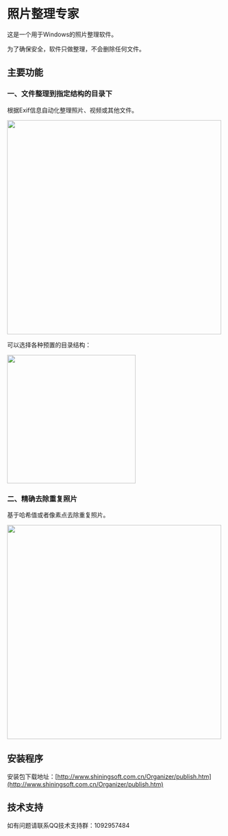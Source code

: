 # 照片整理专家
这是一个用于Windows的照片整理软件。

为了确保安全，软件只做整理，不会删除任何文件。

## 主要功能
### 一、文件整理到指定结构的目录下
根据Exif信息自动化整理照片、视频或其他文件。

<img src="https://github.com/user-attachments/assets/5700c9be-faba-432d-acda-95390713515a" width=500px>

可以选择各种预置的目录结构：

<img src="https://github.com/user-attachments/assets/84723090-4557-4de0-8080-f7eb6eaea649" width=300px>

### 二、精确去除重复照片
基于哈希值或者像素点去除重复照片。

<img src="https://github.com/user-attachments/assets/84d75d95-a247-41ea-99c5-d6097e8a3197" width=500px>

## 安装程序
安装包下载地址：[http://www.shiningsoft.com.cn/Organizer/publish.htm](http://www.shiningsoft.com.cn/Organizer/publish.htm)

## 技术支持
如有问题请联系QQ技术支持群：1092957484

